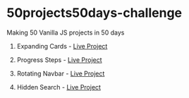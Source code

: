 # 50projects50days-challenge

Making 50 Vanilla JS projects in 50 days

1. Expanding Cards - [Live Project](https://ajay-expanding-cards-01-50projects.netlify.app/)

2. Progress Steps - [Live Project](https://ajay-progress-steps-02-50projects.netlify.app/)

3. Rotating Navbar - [Live Project](https://ajay-rotating-navbar-03-50projects.netlify.app/)

4. Hidden Search - [Live Project](https://ajay-hidden-search-04-50projects.netlify.app/)
